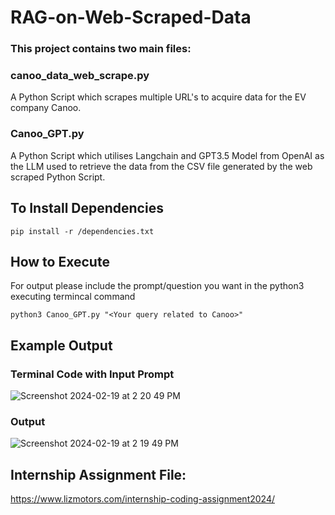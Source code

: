 # RAG-on-Web-Scraped-Data
### This project contains two main files:

### canoo_data_web_scrape.py
A Python Script which scrapes multiple URL's to acquire data for the EV company Canoo.

### Canoo_GPT.py
A Python Script which utilises Langchain and GPT3.5 Model from OpenAI as the LLM used to retrieve the data from the CSV file generated by the web scraped Python Script.

## To Install Dependencies
``` pip install -r /dependencies.txt ```

## How to Execute
For output please include the prompt/question you want in the python3 executing termincal command

``` python3 Canoo_GPT.py "<Your query related to Canoo>" ```

## Example Output
### Terminal Code with Input Prompt
![Screenshot 2024-02-19 at 2 20 49 PM](https://github.com/rohansrinivasan/RAG-on-Web-Scraped-Data/assets/102278418/5301154d-98e6-4c6c-9400-1a63bc0cace7)
### Output 
![Screenshot 2024-02-19 at 2 19 49 PM](https://github.com/rohansrinivasan/RAG-on-Web-Scraped-Data/assets/102278418/84aae1eb-4e80-44bf-8181-79ac03446c56)


## Internship Assignment File:
https://www.lizmotors.com/internship-coding-assignment2024/
